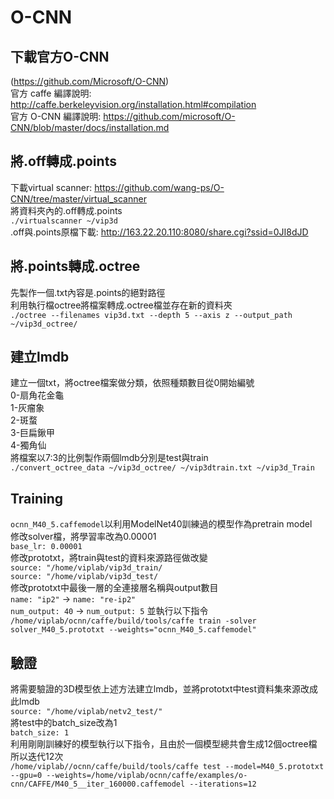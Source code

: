 # O-CNN
## 下載官方O-CNN
(https://github.com/Microsoft/O-CNN)  
官方 caffe 編譯說明: http://caffe.berkeleyvision.org/installation.html#compilation  
官方 O-CNN 編譯說明: https://github.com/microsoft/O-CNN/blob/master/docs/installation.md

## 將.off轉成.points
下載virtual scanner: https://github.com/wang-ps/O-CNN/tree/master/virtual_scanner  
將資料夾內的.off轉成.points  
`./virtualscanner ~/vip3d`  
.off與.points原檔下載: http://163.22.20.110:8080/share.cgi?ssid=0JI8dJD  

## 將.points轉成.octree
先製作一個.txt內容是.points的絕對路徑  
利用執行檔octree將檔案轉成.octree檔並存在新的資料夾  
`./octree --filenames vip3d.txt --depth 5 --axis z --output_path ~/vip3d_octree/`  

## 建立lmdb
建立一個txt，將octree檔案做分類，依照種類數目從0開始編號  
0-扇角花金龜  
1-灰瘤象  
2-斑蝥  
3-巨扁鍬甲  
4-獨角仙  
將檔案以7:3的比例製作兩個lmdb分別是test與train  
`./convert_octree_data ~/vip3d_octree/ ~/vip3dtrain.txt ~/vip3d_Train`  

## Training
`ocnn_M40_5.caffemodel`以利用ModelNet40訓練過的模型作為pretrain model  
修改solver檔，將學習率改為0.00001  
`base_lr: 0.00001`  
修改prototxt，將train與test的資料來源路徑做改變  
`source: "/home/viplab/vip3d_train/`  
`source: "/home/viplab/vip3d_test/`  
修改prototxt中最後一層的全連接層名稱與output數目  
`name: "ip2"` -> `name: "re-ip2"`  
`num_output: 40` -> `num_output: 5` 
並執行以下指令  
`/home/viplab/ocnn/caffe/build/tools/caffe train -solver solver_M40_5.prototxt --weights="ocnn_M40_5.caffemodel"`  

## 驗證
將需要驗證的3D模型依上述方法建立lmdb，並將prototxt中test資料集來源改成此lmdb  
`source: "/home/viplab/netv2_test/"`    
將test中的batch_size改為1  
`batch_size: 1`  
利用剛剛訓練好的模型執行以下指令，且由於一個模型總共會生成12個octree檔所以迭代12次  
`/home/viplab//ocnn/caffe/build/tools/caffe test --model=M40_5.prototxt --gpu=0 --weights=/home/viplab/ocnn/caffe/examples/o-cnn/CAFFE/M40_5__iter_160000.caffemodel --iterations=12`  
